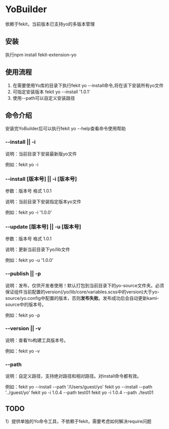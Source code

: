 YoBuilder
=============================
依赖于fekit，当前版本已支持yo的多版本管理

## 安装
执行npm install fekit-extension-yo

## 使用流程
1. 在需要使用Yo库的目录下执行fekit yo --install命令,将在该下安装所有yo文件
2. 可指定安装版本 fekit yo --install '1.0.1'
3. 使用--path可以自定义安装路径

## 命令介绍
安装完YoBuilder后可以执行fekit yo --help查看命令使用帮助

### --install || -i
说明：当前目录下安装最新版yo文件

例如：fekit yo -i

### --install [版本号] || -i [版本号]
参数：版本号 格式 1.0.1

说明：当前目录下安装指定版本yo文件

例如：fekit yo -i '1.0.0'

### --update [版本号] || -u [版本号]
参数：版本号 格式 1.0.1

说明：更新当前目录下yo/lib文件

例如：fekit yo -u '1.0.0'

### --publish || -p
说明：发布，仅供开发者使用！默认打包到当前目录下的yo-source文件夹。必须保证组件当前配置的version(/yo/lib/core/variables.scss中的version)大于yo-source/yo.config中配置的版本，否则**发布失败**。发布成功后会自动更新kami-source中的版本号。

例如：fekit yo -p

### --version || -v
说明：查看Yo构建工具版本号。

例如：fekit yo -v

### --path
说明：自定义路径，支持绝对路径和相对路径。对install命令都有效。

例如：fekit yo --install --path '/Users/guest/yo'    fekit yo --install --path '../guest/yo'
     fekit yo -i 1.0.4 --path test01
     fekit yo -i 1.0.4 --path ./test01



## TODO
1）提供单独的Yo命令工具，不依赖于fekit，需要考虑如何解决require问题

